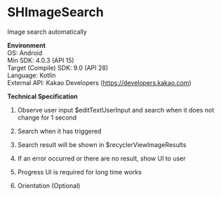 # SHImageSearch
Image search automatically

**Environment**  
OS: Android  
Min SDK: 4.0.3 (API 15)  
Target (Compile) SDK: 9.0 (API 28)  
Language: Kotlin  
External API: Kakao Developers (https://developers.kakao.com)  

**Technical Specification**
1. Observe user input $editTextUserInput and search when it does not change for 1 second
2. Search when it has triggered
3. Search result will be shown in $recyclerViewImageResults
4. If an error occurred or there are no result, show UI to user
5. Progress UI is required for long time works

9. Orientation (Optional)
